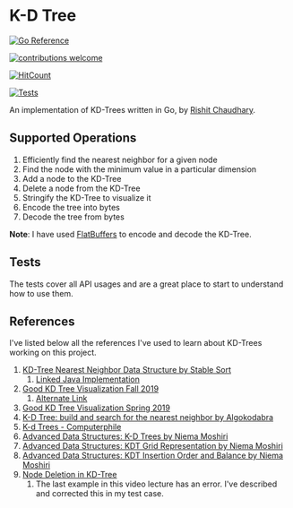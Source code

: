 # K-D Tree

[![Go Reference](https://pkg.go.dev/badge/github.com/rishitc/go-kd-tree.svg)](https://pkg.go.dev/github.com/rishitc/go-kd-tree)

[![contributions welcome](https://img.shields.io/badge/contributions-welcome-brightgreen.svg?style=flat)](https://github.com/dwyl/esta/issues)

[![HitCount](https://hits.dwyl.com/rishitc/go-kd-tree.svg)](https://hits.dwyl.com/rishitc/go-kd-tree)

[![Tests](https://github.com/rishitc/go-kd-tree/actions/workflows/run-go-tests.yml/badge.svg?branch=main)](https://github.com/rishitc/go-kd-tree/actions/workflows/run-go-tests.yml)

An implementation of KD-Trees written in Go, by [Rishit Chaudhary](https://github.com/rishitc).

## Supported Operations

1. Efficiently find the nearest neighbor for a given node
1. Find the node with the minimum value in a particular dimension
1. Add a node to the KD-Tree
1. Delete a node from the KD-Tree
1. Stringify the KD-Tree to visualize it
1. Encode the tree into bytes
1. Decode the tree from bytes

**Note**:
I have used [FlatBuffers](https://flatbuffers.dev/) to encode and decode the KD-Tree.

## Tests

The tests cover all API usages and are a great place to start to understand how to use them.

## References

I've listed below all the references I've used to learn about KD-Trees working on this project.

1. [KD-Tree Nearest Neighbor Data Structure by Stable Sort](https://youtu.be/Glp7THUpGow?si=gw1s-XTOxpWHvnZ3)
    1. [Linked Java Implementation](https://bitbucket.org/StableSort/play/src/master/src/com/stablesort/kdtree/KDTree.java)
1. [Good KD Tree Visualization Fall 2019](https://courses.engr.illinois.edu/cs225/fa2019/notes/kd-tree/)
    1. [Alternate Link](https://courses.engr.illinois.edu/cs225/fa2019/resources/kd-tree/)
1. [Good KD Tree Visualization Spring 2019](https://courses.engr.illinois.edu/cs225/sp2019/notes/kd-tree/)
1. [K-D Tree: build and search for the nearest neighbor by Algokodabra](https://youtu.be/ivdmGcZo6U8?si=pW7L58qt63NYpnkO)
1. [K-d Trees - Computerphile](https://youtu.be/BK5x7IUTIyU?si=Ub1g9a601gTtLI73)
1. [Advanced Data Structures: K-D Trees by Niema Moshiri](https://youtu.be/XG4zpiJAkD4?si=UK5haTuLBahgQ2-G)
1. [Advanced Data Structures: KDT Grid Representation by Niema Moshiri](https://youtu.be/CYS2BIa79Os?si=pEYqRAGAZ7Daj3sU)
1. [Advanced Data Structures: KDT Insertion Order and Balance by Niema Moshiri](https://youtu.be/X46vqqutpBA?si=K5WMmBE7qq7aHMD-)
1. [Node Deletion in KD-Tree](https://youtu.be/DkBNF98MV1Q?si=TvFJ-sBjXBCMiSV5)
    1. The last example in this video lecture has an error. I've described and corrected this in my test case.
